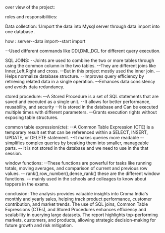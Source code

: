 over view of the project:


roles and responsibilities:
  




  Data collection:
      1.Import the data into Mysql server through data import into one database .

how :
  server--data import--start import


 --Used different commands like DDl,DML,DCL for different query execution.
 
 SQL JOINS:
   --Joints are used to  combine the  two or more tables through using the common column in the  two tables.
   --They are different joins like Inner,Left,Right and cross.
   --But in this project mostly used the inner join.
   --Helps normalize database structure.
   --Improves query efficiency by retrieving related data in a single operation.
   --Enhances data consistency and avoids data redundancy.

  stored procedure:
      --A Stored Procedure is a set of SQL statements that are saved and executed as a single unit. 
      --It allows for better performance, reusability, and security
      --It is stored in the database and Can be executed multiple times with different parameters.
      --Grants execution rights without exposing table structures.
      
  common table expression(cte):
    --A Common Table Expression (CTE) is a temporary result set that can be referenced within a SELECT, INSERT, UPDATE, or DELETE statement. 
    --It makes queries more readable 
    --simplifies complex queries by breaking them into smaller, manageable parts.
    -- It is not stored in the database and we need to use in the that session.

  window functions:
    --These functions are powerful for tasks like running totals, moving averages, and comparison of current and previous row values.
    -- rank(),row_number(),dense_rank() these are the different window functions.
    -- mainly used in the schools and colleages to know about toppers  in the exams.

conclusion: 
 The analysis provides valuable insights into Croma India's monthly and yearly sales, helping track product performance, customer contribution, and market trends. The use of SQL joins, Common Table Expressions (CTEs), and Stored Procedures enhances efficiency and scalability in querying large datasets. The report highlights top-performing markets, customers, and products, allowing strategic decision-making for future growth and risk mitigation.
  
  
